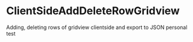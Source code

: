 # ClientSideAddDeleteRowGridview
Adding, deleting rows of gridview clientside and export to JSON
personal test 
